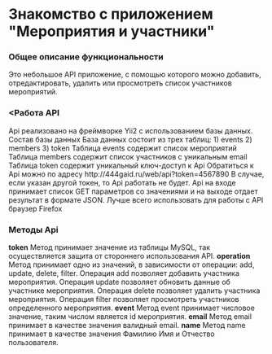 <h1>Знакомство с приложением "Мероприятия и участники"</h1>
<h3>Общее описание функциональности</h3>
Это небольшое API приложение, с помощью которого можно добавить, отредактировать, удалить или просмотреть список участников мероприятий.
<h3><Работа API</h3>
 Api реализовано на фреймворке Yii2 с использованием базы данных.
    Состав базы данных
    База данных состоит из трех таблиц:
    1) events
    2) members
    3) token
    Таблица events содержит список мероприятий
    Таблица members содержит список участников с уникальным email
    Таблица token содержит уникальный ключ-доступ к Api
 Обратиться к Api можно по адресу http://444gaid.ru/web/api?token=4567890
    В случае, если указан другой токен, то Api работать не будет.
    Api на входе принимает список GET параметров со значениями и на выходе отдает результат в формате JSON.
    Лучше всего использовать для работы с API браузер Firefox
    <h3>Методы Api</h3>
    <strong>token</strong>
    Метод принимает значение из таблицы MySQL, так осуществляется защита от стороннего использования API.
    <strong>operation</strong>
    Метод принимает одно из значений, в зависимости от операции: add, update, delete, filter.
    Операция add позволяет добавить участника мероприятия.
    Операция update позволяет обновить данные об участнике мероприятия.
    Операция delete позволяет удалить участника мероприятия.
    Операция filter позволяет просмотреть участников определенного мероприятия.
    <strong>event</strong>
    Метод event принимает числовое значение, таким числом является id мероприятия.
    <strong>email</strong>
    Метод email принимает в качестве значения валидный email.
    <strong>name</strong>
    Метод name принимает в качестве значения Фамилию Имя и Отчество пользователя.
    
    
